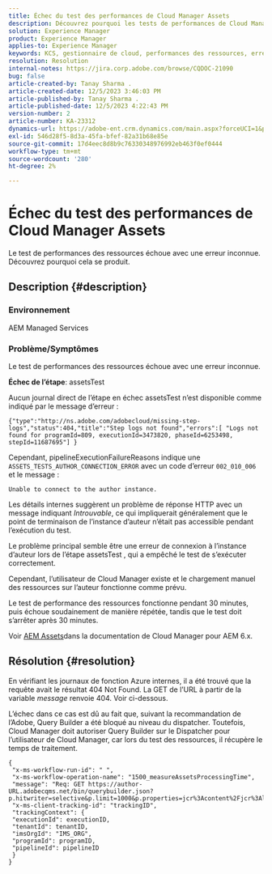 ```yaml
---
title: Échec du test des performances de Cloud Manager Assets
description: Découvrez pourquoi les tests de performances de Cloud Manager Assets échouent.
solution: Experience Manager
product: Experience Manager
applies-to: Experience Manager
keywords: KCS, gestionnaire de cloud, performances des ressources, erreur, Experience Manager
resolution: Resolution
internal-notes: https://jira.corp.adobe.com/browse/CQDOC-21090
bug: false
article-created-by: Tanay Sharma .
article-created-date: 12/5/2023 3:46:03 PM
article-published-by: Tanay Sharma .
article-published-date: 12/5/2023 4:22:43 PM
version-number: 2
article-number: KA-23312
dynamics-url: https://adobe-ent.crm.dynamics.com/main.aspx?forceUCI=1&pagetype=entityrecord&etn=knowledgearticle&id=ed605461-8593-ee11-be37-6045bd006b25
exl-id: 546d28f5-8d3a-45fa-bfef-82a31b68e85e
source-git-commit: 17d4eec8d8b9c76330348976992eb463f0ef0444
workflow-type: tm+mt
source-wordcount: '280'
ht-degree: 2%

---
```


# Échec du test des performances de Cloud Manager Assets


Le test de performances des ressources échoue avec une erreur inconnue. Découvrez pourquoi cela se produit.

## Description {#description}


### Environnement

AEM Managed Services

### Problème/Symptômes 

Le test de performances des ressources échoue avec une erreur inconnue.

<b>Échec de l’étape</b>: assetsTest

Aucun journal direct de l’étape en échec assetsTest n’est disponible comme indiqué par le message d’erreur :

`{"type":"http://ns.adobe.com/adobecloud/missing-step-logs","status":404,"title":"Step logs not found","errors":[ "Logs not found for programId=809, executionId=3473820, phaseId=6253498, stepId=11687695"] } `

Cependant, pipelineExecutionFailureReasons indique une `ASSETS_TESTS_AUTHOR_CONNECTION_ERROR` avec un code d’erreur `002_010_006` et le message :

`Unable to connect to the author instance. `

Les détails internes suggèrent un problème de réponse HTTP avec un message indiquant *Introuvable*, ce qui impliquerait généralement que le point de terminaison de l’instance d’auteur n’était pas accessible pendant l’exécution du test.

Le problème principal semble être une erreur de connexion à l’instance d’auteur lors de l’étape assetsTest , qui a empêché le test de s’exécuter correctement.

Cependant, l’utilisateur de Cloud Manager existe et le chargement manuel des ressources sur l’auteur fonctionne comme prévu.

Le test de performance des ressources fonctionne pendant 30 minutes, puis échoue soudainement de manière répétée, tandis que le test doit s’arrêter après 30 minutes.

Voir [AEM Assets](https://experienceleague.adobe.com/docs/experience-manager-cloud-manager/content/using/code-quality-testing.html#aem-assets)dans la documentation de Cloud Manager pour AEM 6.x.


## Résolution {#resolution}


En vérifiant les journaux de fonction Azure internes, il a été trouvé que la requête avait le résultat 404 Not Found. La GET de l’URL à partir de la variable *message* renvoie 404. Voir ci-dessous.

L’échec dans ce cas est dû au fait que, suivant la recommandation de l’Adobe, Query Builder a été bloqué au niveau du dispatcher.
Toutefois, Cloud Manager doit autoriser Query Builder sur le Dispatcher pour l’utilisateur de Cloud Manager, car lors du test des ressources, il récupère le temps de traitement.




```
{
 "x-ms-workflow-run-id": " ",
 "x-ms-workflow-operation-name": "1500_measureAssetsProcessingTime",
 "message": "Req: GET https://author-URL.adobecqms.net/bin/querybuilder.json?p.hitwriter=selective&p.limit=1000&p.properties=jcr%3Acontent%2Fjcr%3AlastModified+jcr%3Acreated&path=%2Fcontent%2Fdam%2Fcloudmanager&property=jcr%3Acontent%2Fdam%3AassetState&property.depth=1&property.value=processed&type=dam%3AAsset",
 "x-ms-client-tracking-id": "trackingID",
 "trackingContext": {
 "executionId": executionID,
 "tenantId": tenantID,
 "imsOrgId": "IMS_ORG",
 "programId": programID,
 "pipelineId": pipelineID
 }
}
```
